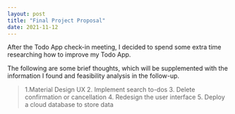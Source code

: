 ```yaml
---
layout: post
title: "Final Project Proposal"
date: 2021-11-12
---
```



After the Todo App check-in meeting, I decided to spend some extra time researching how to improve my Todo App.

The following are some brief thoughts, which will be supplemented with the information I found and feasibility analysis in the follow-up.
> 1.Material Design UX
> 2. Implement search to-dos
> 3. Delete confirmation or cancellation
> 4. Redesign the user interface
> 5. Deploy a cloud database to store data
